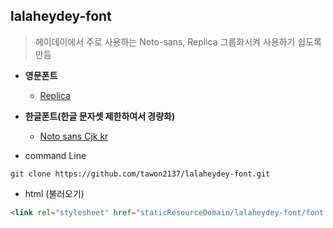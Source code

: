 ## lalaheydey-font

> 헤이데이에서 주로 사용하는 Noto-sans, Replica 그룹화시켜 사용하기 쉽도록 만듬

- __영문폰트__
  - [Replica](https://lineto.com/The+Fonts/All+Fonts/Replica/)
- __한글폰트(한글 문자셋 제한하여서 경량화)__
  - [Noto sans Cjk kr](https://www.google.com/get/noto/help/cjk/)


- command Line
```
git clone https://github.com/tawon2137/lalaheydey-font.git
```
- html (불러오기)
```html
<link rel="stylesheet" href="staticResourceDomain/lalaheydey-font/font.css" />
```
